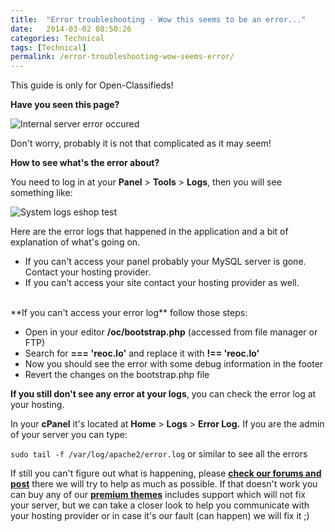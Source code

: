 ```yaml
---
title:  "Error troubleshooting - Wow this seems to be an error..."
date:   2014-03-02 08:50:26
categories: Technical
tags: [Technical]
permalink: /error-troubleshooting-wow-seems-error/
---
```

<div class="alert alert-warning">
<strong><i class="glyphicon glyphicon-warning-sign"></i> </strong> This guide is only for Open-Classifieds!
</div>

**Have you seen this page?**

![Internal server error occured](http://open-classifieds.com/wp-content/uploads/2014/03/Internal-server-error-occured.png) 

Don't worry, probably it is not that complicated as it may seem!

**How to see what's the error about?** 

You need to log in at your **Panel** > **Tools** > **Logs**, then you will see something like: 

![System logs eshop test](http://open-classifieds.com/wp-content/uploads/2014/03/System-logs-eshop-test.png) 

Here are the error logs that happened in the application and a bit of explanation of what's going on. 

* If you can't access your panel probably your MySQL server is gone. Contact your hosting provider.
* If you can't access your site contact your hosting provider as well.

<br>
**If you can't access your error log** follow those steps: 

* Open in your editor **/oc/bootstrap.php** (accessed from file manager or FTP)
* Search for **=== 'reoc.lo'** and replace it with **!== 'reoc.lo'**
* Now you should see the error with some debug information in the footer
* Revert the changes on the bootstrap.php file

**If you still don't see any error at your logs**, you can check the error log at your hosting. 

In your **cPanel** it's located at **Home** > **Logs** > **Error Log.** If you are the admin of your server you can type: 

<code>sudo tail -f /var/log/apache2/error.log</code> or similar to see all the errors 

If still you can't figure out what is happening, please [**check our forums and post**](http://forums.open-classifieds.com/)  there we will try to help as much as possible. If that doesn't work you can buy any of our **[premium themes](http://open-classifieds.com/market/)** includes support which will not fix your server, but we can take a closer look to help you communicate with your hosting provider or in case it's our fault (can happen) we will fix it ;)

